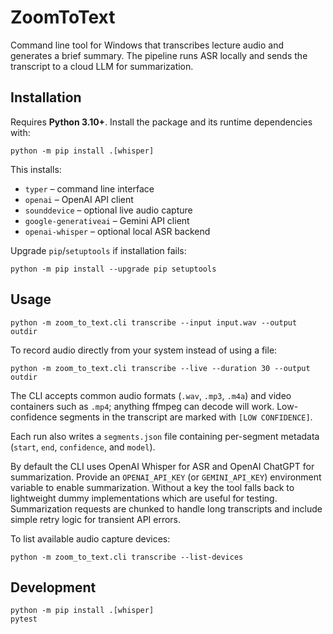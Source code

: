 # ZoomToText

Command line tool for Windows that transcribes lecture audio and generates a
brief summary.  The pipeline runs ASR locally and sends the transcript to a
cloud LLM for summarization.

## Installation

Requires **Python 3.10+**.  Install the package and its runtime dependencies
with:

```
python -m pip install .[whisper]
```

This installs:

- `typer` – command line interface
- `openai` – OpenAI API client
- `sounddevice` – optional live audio capture
- `google-generativeai` – Gemini API client
- `openai-whisper` – optional local ASR backend

Upgrade `pip`/`setuptools` if installation fails:

```
python -m pip install --upgrade pip setuptools
```

## Usage

```
python -m zoom_to_text.cli transcribe --input input.wav --output outdir
```

To record audio directly from your system instead of using a file:

```
python -m zoom_to_text.cli transcribe --live --duration 30 --output outdir
```

The CLI accepts common audio formats (`.wav`, `.mp3`, `.m4a`) and video
containers such as `.mp4`; anything ffmpeg can decode will work. Low-confidence
segments in the transcript are marked with `[LOW CONFIDENCE]`.

Each run also writes a `segments.json` file containing per-segment metadata
(`start`, `end`, `confidence`, and `model`).

By default the CLI uses OpenAI Whisper for ASR and OpenAI ChatGPT for
summarization.  Provide an `OPENAI_API_KEY` (or `GEMINI_API_KEY`) environment
variable to enable summarization.  Without a key the tool falls back to
lightweight dummy implementations which are useful for testing.  Summarization
requests are chunked to handle long transcripts and include simple retry logic
for transient API errors.

To list available audio capture devices:

```
python -m zoom_to_text.cli transcribe --list-devices
```

## Development

```
python -m pip install .[whisper]
pytest
```
